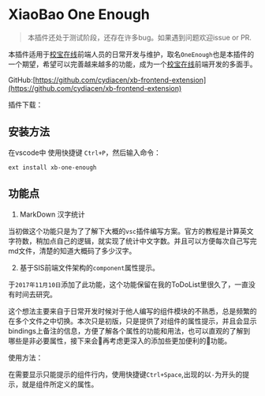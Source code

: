 # XiaoBao One Enough

> 本插件还处于测试阶段，还存在许多bug。如果遇到问题欢迎issue or PR.

本插件适用于[校宝在线](http://www.xiaobaoonline.com/pc/index)前端人员的日常开发与维护，取名`OneEnough`也是本插件的一个期望，希望可以完善越来越多的功能，成为一个[校宝在线](http://www.xiaobaoonline.com/pc/index)前端开发的多面手。

GitHub:[https://github.com/cydiacen/xb-frontend-extension](https://github.com/cydiacen/xb-frontend-extension)

插件下载：

## 安装方法
在vscode中 使用快捷键 `Ctrl+P`，然后输入命令：

`ext install xb-one-enough`

## 功能点

1. MarkDown 汉字统计

当初做这个功能只是为了了解下大概的`vsc`插件编写方案。官方的教程是计算英文字符数，稍加点自己的逻辑，就实现了统计中文字数。并且可以方便每次自己写完md文件，清楚的知道大概码了多少汉字。

2. 基于SIS前端文件架构的`component`属性提示。

于`2017年11月10日`添加了此功能，这个功能保留在我的ToDoList里很久了，一直没有时间去研究。

这个想法主要来自于日常开发时候对于他人编写的组件模块的不熟悉，总是频繁的在多个文件之中切换。本次只是初版，只是提供了对组件的属性提示，并且会显示bindings上备注的信息，方便了解各个属性的功能和用法，也可以直观的了解到哪些是非必要属性，接下来会再考虑更深入的添加些更加便利的功能。

使用方法：

在需要显示只能提示的组件行内，使用快捷键`Ctrl+Space`,出现的以`-`为开头的提示，就是组件所定义的属性。



